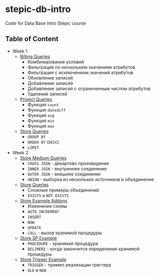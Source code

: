 # stepic-db-intro

Code for Data Base Intro Stepic course

## Table of Content

- Week 1
    - [Billing Queries](week_1/billing_queries.sql)
        - Комбинирование условий
        - Фильтрация по нескольким значениям атрибутов
        - Фильтрация с исключением значений атрибутов
        - Обновление записей
        - Добавление записей
        - Добавление записей с ограниченным числом атрибутов
        - Удаление записей
    - [Project Queries](week_1/project_queries.sql)
        - Функция `count`
        - Функция `datediff`
        - Функция `avg`
        - Функция `min`
        - Функция `max`
    - [Store Queries](week_1/store_queries.sql)
        - `GROUP BY`
        - `ORDER BY` (`DESC`)
        - `LIMIT`
- Week 2
    - [Store Medium Queries](week_2/store_medium_queries.sql)
        - `CROSS JOIN` - декартово произведение
        - `INNER JOIN` - внутреннее соединение
        - `OUTER JOIN` - внешнее соединение
        - `UNION` - выборка из нескольких источников и объединение
    - [Store Queries](week_2/store_queries.sql)
        - Сложные примеры объединений
        - `EXISTS` и `NOT EXISTS`
    - [Store Example Addons](week2/store-examples-addons.sql)
        - Изменение схемы
        - `AUTO_INCREMENT`
        - `INSERT`
        - `NOW`
        - `UPDATE`
        - `CALL` - вызов хранимой процедуры
    - [Store SP Example](week2/store-sp-example.sql)
        - `PROCEDURE` - хранимая процедура
        - `DELIMERE` - когда закончится определения хранимой процедуры
    - [Store Trigger Example](week2/store-trigger-example.sql)
        - `TRIGGER` - примеп реализации триггера
        - `OLD` и `NEW`
